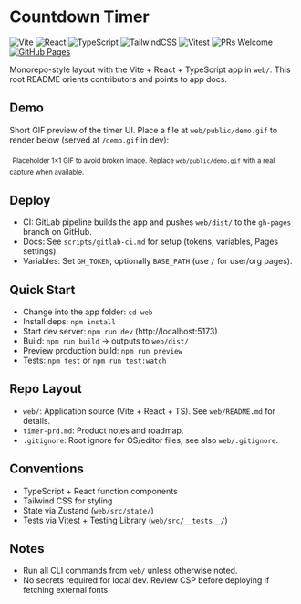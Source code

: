 # Countdown Timer

![Vite](https://img.shields.io/badge/Vite-7.1-646CFF?logo=vite&logoColor=white)
![React](https://img.shields.io/badge/React-19-61DAFB?logo=react&logoColor=061A2A)
![TypeScript](https://img.shields.io/badge/TypeScript-5.8-3178C6?logo=typescript&logoColor=white)
![TailwindCSS](https://img.shields.io/badge/Tailwind-4.x-38B2AC?logo=tailwindcss&logoColor=white)
![Vitest](https://img.shields.io/badge/Vitest-2.0-6E9F18?logo=vitest&logoColor=white)
![PRs Welcome](https://img.shields.io/badge/PRs-welcome-brightgreen)
 [![GitHub Pages](https://img.shields.io/website?url=https%3A%2F%2Fbmort.github.io%2Fcountdown-timer-gpt-5-test%2F&label=GitHub%20Pages&up_message=online&down_message=offline)](https://bmort.github.io/countdown-timer-gpt-5-test/)

Monorepo-style layout with the Vite + React + TypeScript app in `web/`. This root README orients contributors and points to app docs.

## Demo
Short GIF preview of the timer UI. Place a file at `web/public/demo.gif` to render below (served at `/demo.gif` in dev):

![Countdown Timer demo (placeholder — replace with real GIF)](web/public/demo.gif)
<sub>Placeholder 1×1 GIF to avoid broken image. Replace `web/public/demo.gif` with a real capture when available.</sub>

## Deploy
- CI: GitLab pipeline builds the app and pushes `web/dist/` to the `gh-pages` branch on GitHub.
- Docs: See `scripts/gitlab-ci.md` for setup (tokens, variables, Pages settings).
- Variables: Set `GH_TOKEN`, optionally `BASE_PATH` (use `/` for user/org pages).

## Quick Start
- Change into the app folder: `cd web`
- Install deps: `npm install`
- Start dev server: `npm run dev` (http://localhost:5173)
- Build: `npm run build` → outputs to `web/dist/`
- Preview production build: `npm run preview`
- Tests: `npm test` or `npm run test:watch`

## Repo Layout
- `web/`: Application source (Vite + React + TS). See `web/README.md` for details.
- `timer-prd.md`: Product notes and roadmap.
- `.gitignore`: Root ignore for OS/editor files; see also `web/.gitignore`.

## Conventions
- TypeScript + React function components
- Tailwind CSS for styling
- State via Zustand (`web/src/state/`)
- Tests via Vitest + Testing Library (`web/src/__tests__/`)

## Notes
- Run all CLI commands from `web/` unless otherwise noted.
- No secrets required for local dev. Review CSP before deploying if fetching external fonts.
